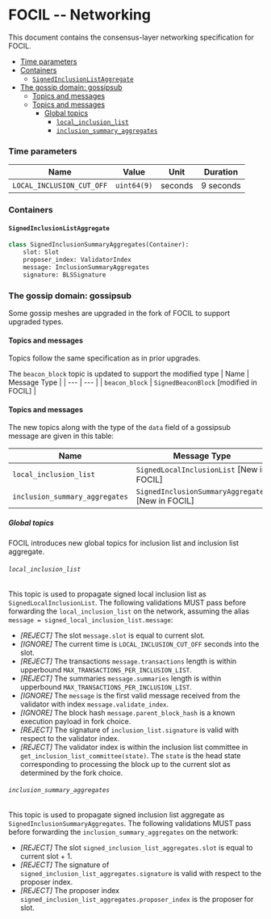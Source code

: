 # FOCIL -- Networking

This document contains the consensus-layer networking specification for FOCIL.

<!-- START doctoc generated TOC please keep comment here to allow auto update -->
<!-- DON'T EDIT THIS SECTION, INSTEAD RE-RUN doctoc TO UPDATE -->

- [Time parameters](#time-parameters)
- [Containers](#containers)
  - [`SignedInclusionListAggregate`](#signedinclusionlistaggregate)
- [The gossip domain: gossipsub](#the-gossip-domain-gossipsub)
  - [Topics and messages](#topics-and-messages)
  - [Topics and messages](#topics-and-messages-1)
    - [Global topics](#global-topics)
      - [`local_inclusion_list`](#local_inclusion_list)
      - [`inclusion_summary_aggregates`](#inclusion_summary_aggregates)

<!-- END doctoc generated TOC please keep comment here to allow auto update -->

### Time parameters

| Name | Value | Unit | Duration |
| - | - | :-: | :-: |
| `LOCAL_INCLUSION_CUT_OFF` | `uint64(9)` | seconds | 9 seconds |

### Containers

#### `SignedInclusionListAggregate`

```python
class SignedInclusionSummaryAggregates(Container):
    slot: Slot
    proposer_index: ValidatorIndex
    message: InclusionSummaryAggregates
    signature: BLSSignature
```

### The gossip domain: gossipsub

Some gossip meshes are upgraded in the fork of FOCIL to support upgraded types.

#### Topics and messages

Topics follow the same specification as in prior upgrades.

The `beacon_block` topic is updated to support the modified type
| Name | Message Type |
| --- | --- |
| `beacon_block` | `SignedBeaconBlock` [modified in FOCIL] |

#### Topics and messages

The new topics along with the type of the `data` field of a gossipsub message are given in this table:

| Name                          | Message Type                                         |
|-------------------------------|------------------------------------------------------|
| `local_inclusion_list`    | `SignedLocalInclusionList` [New in FOCIL] |
| `inclusion_summary_aggregates`           | `SignedInclusionSummaryAggregates` [New in FOCIL]       |

##### Global topics

FOCIL introduces new global topics for inclusion list and inclusion list aggregate.

###### `local_inclusion_list`

This topic is used to propagate signed local inclusion list as `SignedLocalInclusionList`.
The following validations MUST pass before forwarding the `local_inclusion_list` on the network, assuming the alias `message = signed_local_inclusion_list.message`:

- _[REJECT]_ The slot `message.slot` is equal to current slot.
- _[IGNORE]_ The current time is `LOCAL_INCLUSION_CUT_OFF` seconds into the slot.
- _[REJECT]_ The transactions `message.transactions` length is within upperbound `MAX_TRANSACTIONS_PER_INCLUSION_LIST`.
- _[REJECT]_ The summaries `message.summaries` length is within upperbound `MAX_TRANSACTIONS_PER_INCLUSION_LIST`.
- _[IGNORE]_ The `message` is the first valid message received from the validator with index `message.validate_index`. 
- _[IGNORE]_ The block hash `message.parent_block_hash` is a known execution payload in fork choice.
- _[REJECT]_ The signature of `inclusion_list.signature` is valid with respect to the validator index. 
- _[REJECT]_ The validator index is within the inclusion list committee in `get_inclusion_list_committee(state)`. The `state` is the head state corresponding to processing the block up to the current slot as determined by the fork choice. 

###### `inclusion_summary_aggregates`

This topic is used to propagate signed inclusion list aggregate as `SignedInclusionSummaryAggregates`.
The following validations MUST pass before forwarding the `inclusion_summary_aggregates` on the network:

- _[REJECT]_ The slot `signed_inclusion_list_aggregates.slot` is equal to current slot + 1.
- _[REJECT]_ The signature of `signed_inclusion_list_aggregates.signature` is valid with respect to the proposer index. 
- _[REJECT]_ The proposer index `signed_inclusion_list_aggregates.proposer_index` is the proposer for slot.